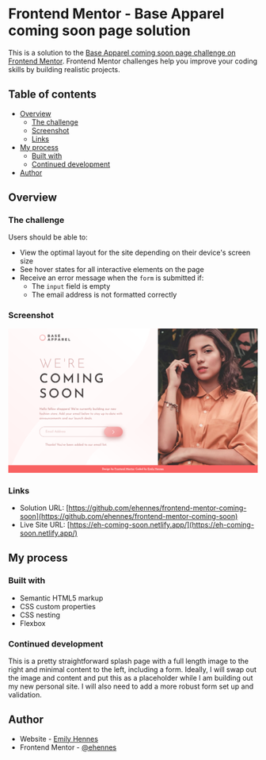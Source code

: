 # Frontend Mentor - Base Apparel coming soon page solution

This is a solution to the [Base Apparel coming soon page challenge on Frontend Mentor](https://www.frontendmentor.io/challenges/base-apparel-coming-soon-page-5d46b47f8db8a7063f9331a0). Frontend Mentor challenges help you improve your coding skills by building realistic projects. 

## Table of contents

- [Overview](#overview)
  - [The challenge](#the-challenge)
  - [Screenshot](#screenshot)
  - [Links](#links)
- [My process](#my-process)
  - [Built with](#built-with)
  - [Continued development](#continued-development)
- [Author](#author)

## Overview

### The challenge

Users should be able to:

- View the optimal layout for the site depending on their device's screen size
- See hover states for all interactive elements on the page
- Receive an error message when the `form` is submitted if:
  - The `input` field is empty
  - The email address is not formatted correctly

### Screenshot

![](./images/coming-soon-screenshot.png)

### Links

- Solution URL: [https://github.com/ehennes/frontend-mentor-coming-soon](https://github.com/ehennes/frontend-mentor-coming-soon)
- Live Site URL: [https://eh-coming-soon.netlify.app/](https://eh-coming-soon.netlify.app/)

## My process

### Built with

- Semantic HTML5 markup
- CSS custom properties
- CSS nesting
- Flexbox

### Continued development

This is a pretty straightforward splash page with a full length image to the right and minimal content to the left, including a form. Ideally, I will swap out the image and content and put this as a placeholder while I am building out my new personal site. I will also need to add a more robust form set up and validation.

## Author

- Website - [Emily Hennes](https://www.linkedin.com/in/emily-hennes/)
- Frontend Mentor - [@ehennes](https://www.frontendmentor.io/profile/ehennes)

